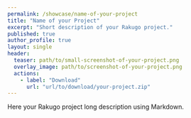 ```yaml
---
permalink: /showcase/name-of-your-project
title: "Name of your Project"
excerpt: "Short description of your Rakugo project."
published: true
author_profile: true
layout: single
header:
  teaser: path/to/small-screenshot-of-your-project.png
  overlay_image: path/to/screenshot-of-your-project.png
  actions:
    - label: "Download"
      url: "url/to/download/your-project.zip"
---
```


Here your Rakugo project long description using Markdown.
